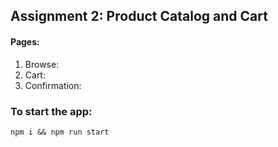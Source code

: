 ## Assignment 2: Product Catalog and Cart

#### Pages:
1. Browse:
2. Cart:
3. Confirmation:

### To start the app:
`npm i && npm run start`



